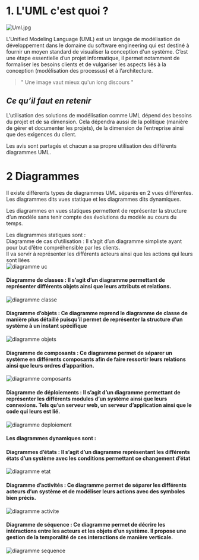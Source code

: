  
# 1. L'UML c'est quoi ?
 
![Uml.jpg](https://upload.wikimedia.org/wikipedia/commons/thumb/d/d5/UML_logo.svg/64px-UML_logo.svg.png)  
 
 
L'Unified Modeling Language (UML) est un langage de modélisation de développement dans le domaine du software engineering qui est destiné à fournir un moyen standard de visualiser la conception d'un système.
C’est une étape essentielle d’un projet informatique, il permet notamment de formaliser les besoins clients et de vulgariser les aspects liés à la conception (modélisation des processus) et à l’architecture.  
           
>    " Une image vaut mieux qu'un long discours "  
 
## _Ce qu’il faut en retenir_
 
L’utilisation des solutions de modélisation comme UML dépend des besoins du projet et de sa dimension. Cela dépendra aussi de la politique (manière de gérer et documenter les projets), de la dimension de l’entreprise ainsi que des exigences du client.  
 
Les avis sont partagés et chacun a sa propre utilisation des différents diagrammes UML.  

# 2 Diagrammes
 
Il existe différents types de diagrammes UML séparés en 2 vues différentes.
Les diagrammes dits vues statique et les diagrammes dits dynamiques.
 
Les diagrammes en vues statiques permettent de représenter la structure d’un modèle sans tenir compte des évolutions du modèle au cours du temps.
 
Les diagrammes statiques sont :  
Diagramme de cas d’utilisation : Il s’agit d’un diagramme simpliste ayant pour but d’être compréhensible par les clients.  
Il va servir à représenter les différents acteurs ainsi que les actions qui leurs sont liées  
![diagramme uc](https://jmbruel.github.io/MobileModeling2016-1/img/concept/diagramme_uc.png)  
 
#### Diagramme de classes : Il s’agit d’un diagramme permettant de représenter différents objets ainsi que leurs attributs et relations.
![diagramme classe](https://cdn.discordapp.com/attachments/890324393048305664/1030412049429307402/unknown.png)  
 
#### Diagramme d’objets : Ce diagramme reprend le diagramme de classe de manière plus détaillé puisqu’il permet de représenter la structure d’un système à un instant spécifique
![diagramme objets](https://jmbruel.github.io/MobileModeling2016-1/img/concept/diagramme_objets.png)  
 
#### Diagramme de composants : Ce diagramme permet de séparer un système en  différents composants afin de faire ressortir leurs relations ainsi que leurs ordres d’apparition.
![diagramme composants](https://jmbruel.github.io/MobileModeling2016-1/img/concept/diagramme_composants.png)  
 
#### Diagramme de déploiements : Il s’agit d’un diagramme permettant de représenter les différents modules d’un système ainsi que leurs connexions. Tels qu’un serveur web, un serveur d’application ainsi que le code qui leurs est lié.
![diagramme deploiement](https://jmbruel.github.io/MobileModeling2016-1/img/concept/diagramme_deploiement.png)  
 
#### Les diagrammes dynamiques sont :
#### Diagrammes d’états : Il s’agit d’un diagramme représentant les différents états d’un système avec les conditions permettant ce changement d’état
![diagramme etat](https://jmbruel.github.io/MobileModeling2016-1/img/concept/diagramme_etat.png)  
 
#### Diagramme d’activités : Ce diagramme permet de séparer les différents acteurs d’un système et de modéliser leurs actions avec des symboles bien précis.
![diagramme activite](https://jmbruel.github.io/MobileModeling2016-1/img/concept/diagramme_activite.png)  
 
#### Diagramme de séquence : Ce diagramme permet de décrire les intéractions entre les acteurs et les objets d’un système. Il propose une gestion de la temporalité de ces interactions de manière verticale.
![diagramme sequence](https://jmbruel.github.io/MobileModeling2016-1/img/concept/diagramme_sequence.png)

